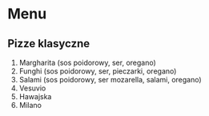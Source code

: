 # Menu

## Pizze klasyczne

1. Margharita (sos poidorowy, ser, oregano)
2. Funghi (sos poidorowy, ser, pieczarki, oregano)
3. Salami (sos poidorowy, ser mozarella, salami, oregano)
4. Vesuvio
5. Hawajska
6. Milano
